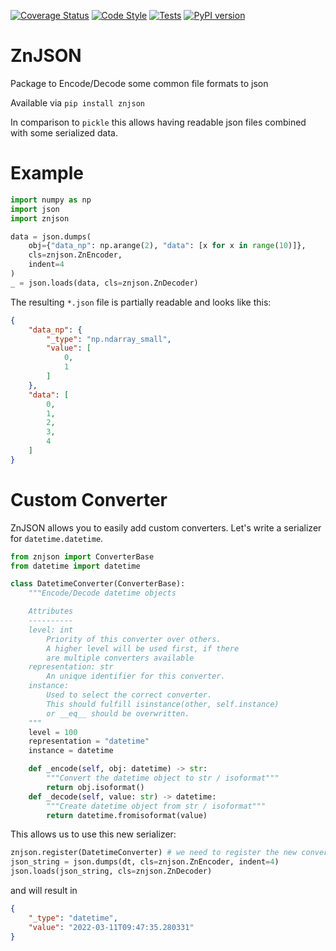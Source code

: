 [![Coverage Status](https://coveralls.io/repos/github/zincware/ZnJSON/badge.svg?branch=main)](https://coveralls.io/github/zincware/ZnJSON?branch=main)
[![Code Style](https://img.shields.io/badge/code%20style-black-black)](https://github.com/psf/black/)
[![Tests](https://github.com/zincware/ZnJSON/actions/workflows/pytest.yaml/badge.svg)](https://coveralls.io/github/zincware/ZnJSON?branch=main)
[![PyPI version](https://badge.fury.io/py/znjson.svg)](https://badge.fury.io/py/znjson)


# ZnJSON

Package to Encode/Decode some common file formats to json

Available via ``pip install znjson``

In comparison to `pickle` this allows having readable json files combined with some
serialized data.

# Example

````python
import numpy as np
import json
import znjson

data = json.dumps(
    obj={"data_np": np.arange(2), "data": [x for x in range(10)]},
    cls=znjson.ZnEncoder,
    indent=4
)
_ = json.loads(data, cls=znjson.ZnDecoder)
````
The resulting ``*.json`` file is partially readable and looks like this:

````json
{
    "data_np": {
        "_type": "np.ndarray_small",
        "value": [
            0,
            1
        ]
    },
    "data": [
        0,
        1,
        2,
        3,
        4
    ]
}
````

# Custom Converter

ZnJSON allows you to easily add custom converters.
Let's write a serializer for ``datetime.datetime``. 

````python
from znjson import ConverterBase
from datetime import datetime

class DatetimeConverter(ConverterBase):
    """Encode/Decode datetime objects

    Attributes
    ----------
    level: int
        Priority of this converter over others.
        A higher level will be used first, if there
        are multiple converters available
    representation: str
        An unique identifier for this converter.
    instance:
        Used to select the correct converter.
        This should fulfill isinstance(other, self.instance)
        or __eq__ should be overwritten.
    """
    level = 100
    representation = "datetime"
    instance = datetime

    def _encode(self, obj: datetime) -> str:
        """Convert the datetime object to str / isoformat"""
        return obj.isoformat()
    def _decode(self, value: str) -> datetime:
        """Create datetime object from str / isoformat"""
        return datetime.fromisoformat(value)
````

This allows us to use this new serializer:
````python
znjson.register(DatetimeConverter) # we need to register the new converter first
json_string = json.dumps(dt, cls=znjson.ZnEncoder, indent=4)
json.loads(json_string, cls=znjson.ZnDecoder)
````

and will result in
````json
{
    "_type": "datetime",
    "value": "2022-03-11T09:47:35.280331"
}
````
